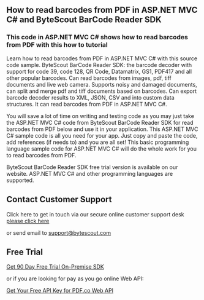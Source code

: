 ## How to read barcodes from PDF in ASP.NET MVC C# and ByteScout BarCode Reader SDK

### This code in ASP.NET MVC C# shows how to read barcodes from PDF with this how to tutorial

Learn how to read barcodes from PDF in ASP.NET MVC C# with this source code sample. ByteScout BarCode Reader SDK: the barcode decoder with support for code 39, code 128, QR Code, Datamatrix, GS1, PDF417 and all other popular barcodes. Can read barcodes from images, pdf, tiff documents and live web camera. Supports noisy and damaged documents, can split and merge pdf and tiff documents based on barcodes. Can export barcode decoder results to XML, JSON, CSV and into custom data structures. It can read barcodes from PDF in ASP.NET MVC C#.

You will save a lot of time on writing and testing code as you may just take the ASP.NET MVC C# code from ByteScout BarCode Reader SDK for read barcodes from PDF below and use it in your application. This ASP.NET MVC C# sample code is all you need for your app. Just copy and paste the code, add references (if needs to) and you are all set! This basic programming language sample code for ASP.NET MVC C# will do the whole work for you to read barcodes from PDF.

ByteScout BarCode Reader SDK free trial version is available on our website. ASP.NET MVC C# and other programming languages are supported.

## Contact Customer Support

Click here to get in touch via our secure online customer support desk [please click here](https://bytescout.zendesk.com/hc/en-us/requests/new?subject=ByteScout%20BarCode%20Reader%20SDK%20Question)

or send email to [support@bytescout.com](mailto:support@bytescout.com?subject=ByteScout%20BarCode%20Reader%20SDK%20Question) 

## Free Trial

[Get 90 Day Free Trial On-Premise SDK](https://bytescout.com/download/web-installer?utm_source=github-readme)

or if you are looking for pay as you go online Web API:

[Get Your Free API Key for PDF.co Web API](https://pdf.co/documentation/api?utm_source=github-readme)
